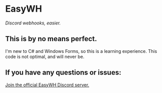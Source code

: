 # EasyWH
*Discord webhooks, easier.*

## This is by no means perfect.
I'm new to C# and Windows Forms, so this is a learning experience. This code is not optimal, and will never be.

## If you have any questions or issues:
[Join the official EasyWH Discord server.](https://discord.gg/aZh2EwQ)

